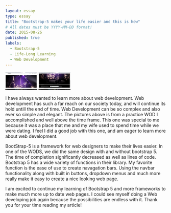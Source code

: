 ```yaml
---
layout: essay
type: essay
title: "Bootstrap-5 makes your life easier and this is how"
# All dates must be YYYY-MM-DD format!
date: 2015-08-26
published: true
labels:
  - Bootstrap-5
  - Life-Long Learning
  - Web Development
---
```


<img width="100px" class="rounded float-start pe-4" src="Screenshot (47).png">
<img width="100px" class="rounded float-start pe-4" src="Screenshot (48).png">

I have always wanted to learn more about web development. Web development has such a far reach on our society today, and will continue its hold untill the end of time. Web Development can be so complex and also ever so simple and elegant. The pictures above is from a practice WOD I accomplished and well above the time frame. This one was special to me because it was a place that me and my wife used to spend time while we were dating. I feel I did a good job with this one, and am eager to learn more about web development.

BootStrap-5 is a framework for web designers to make their lives easier. In one of the WODS, we did the same design with and without bootstrap 5. The time of completion significantly decreased as well as lines of code. Bootstrap 5 has a wide variety of functions in their library. My favorite function is the ease of use to create navagation bars. Using the navbar functionality along with built in buttons, dropdown menus and much more really make it easy to create a nice looking web page. 

I am excited to continue my learning of Bootstrap 5 and more frameworks to make much more up to date web pages. I could see myself doing a Web developing job again because the possibilities are endless with it. Thank you for your time reading my article!
